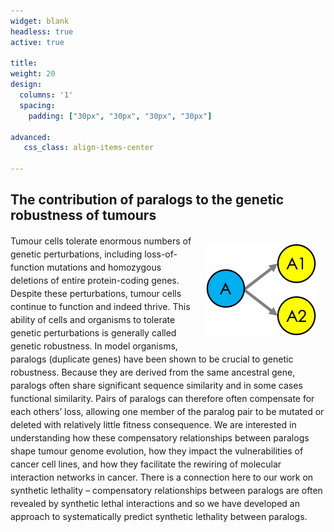 ```yaml
---
widget: blank
headless: true
active: true

title: 
weight: 20  
design:
  columns: '1'
  spacing:
    padding: ["30px", "30px", "30px", "30px"]

advanced:
   css_class: align-items-center

---
```


## The contribution of paralogs to the genetic robustness of tumours

<img src="Paralogs.png" style="margin:15px; float:inline-end;" />

<p style="line-height: 1.5; text-align:justiy;">Tumour cells tolerate enormous numbers of genetic perturbations, including loss-of-function mutations and homozygous deletions of entire protein-coding genes. Despite these perturbations, tumour cells continue to function and indeed thrive. This ability of cells and organisms to tolerate genetic perturbations is generally called genetic robustness. In model organisms, paralogs (duplicate genes) have been shown to be crucial to genetic robustness. Because they are derived from the same ancestral gene, paralogs often share significant sequence similarity and in some cases functional similarity. Pairs of paralogs can therefore often compensate for each others’ loss, allowing one member of the paralog pair to be mutated or deleted with relatively little fitness consequence. We are interested in understanding how these compensatory relationships between paralogs shape tumour genome evolution, how they impact the vulnerabilities of cancer cell lines, and how they facilitate the rewiring of molecular interaction networks in cancer. There is a connection here to our work on synthetic lethality – compensatory relationships between paralogs are often revealed by synthetic lethal interactions and so we have developed an approach to systematically predict synthetic lethality between paralogs.</p>